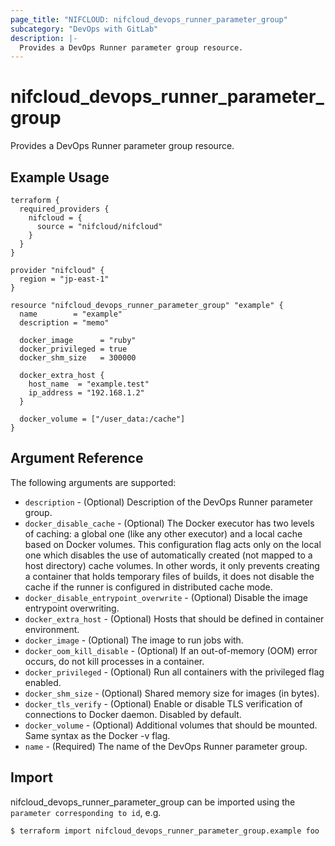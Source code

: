 ```yaml
---
page_title: "NIFCLOUD: nifcloud_devops_runner_parameter_group"
subcategory: "DevOps with GitLab"
description: |-
  Provides a DevOps Runner parameter group resource.
---
```


# nifcloud_devops_runner_parameter_group

Provides a DevOps Runner parameter group resource.

## Example Usage

```hcl
terraform {
  required_providers {
    nifcloud = {
      source = "nifcloud/nifcloud"
    }
  }
}

provider "nifcloud" {
  region = "jp-east-1"
}

resource "nifcloud_devops_runner_parameter_group" "example" {
  name        = "example"
  description = "memo"

  docker_image      = "ruby"
  docker_privileged = true
  docker_shm_size   = 300000

  docker_extra_host {
    host_name  = "example.test"
    ip_address = "192.168.1.2"
  }

  docker_volume = ["/user_data:/cache"]
}
```

## Argument Reference

The following arguments are supported:

* `description` - (Optional) Description of the DevOps Runner parameter group.
* `docker_disable_cache` - (Optional) The Docker executor has two levels of caching: a global one (like any other executor) and a local cache based on Docker volumes. This configuration flag acts only on the local one which disables the use of automatically created (not mapped to a host directory) cache volumes. In other words, it only prevents creating a container that holds temporary files of builds, it does not disable the cache if the runner is configured in distributed cache mode.
* `docker_disable_entrypoint_overwrite` - (Optional) Disable the image entrypoint overwriting.
* `docker_extra_host` - (Optional) Hosts that should be defined in container environment.
* `docker_image` - (Optional) The image to run jobs with.
* `docker_oom_kill_disable` - (Optional) If an out-of-memory (OOM) error occurs, do not kill processes in a container.
* `docker_privileged` - (Optional) Run all containers with the privileged flag enabled.
* `docker_shm_size` - (Optional) Shared memory size for images (in bytes).
* `docker_tls_verify` - (Optional) Enable or disable TLS verification of connections to Docker daemon. Disabled by default.
* `docker_volume` - (Optional) Additional volumes that should be mounted. Same syntax as the Docker -v flag.
* `name` - (Required) The name of the DevOps Runner parameter group.

## Import

nifcloud_devops_runner_parameter_group can be imported using the `parameter corresponding to id`, e.g.

```
$ terraform import nifcloud_devops_runner_parameter_group.example foo
```
